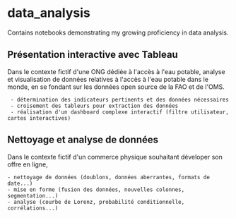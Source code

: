 # data_analysis
Contains notebooks demonstrating my growing proficiency in data analysis.

## Présentation interactive avec Tableau

Dans le contexte fictif d'une ONG dédiée à l'accès à l'eau potable, analyse et visualisation de données relatives à l'accès à l'eau potable dans le monde,
en se fondant sur les données open source de la FAO et de l'OMS. 

     - détermination des indicateurs pertinents et des données nécessaires
     - croisement des tableurs pour extraction des données
     - réalisation d'un dashboard complexe interactif (filtre utilisateur, cartes interactives)
   

## Nettoyage et analyse de données

Dans le contexte fictif d'un commerce physique souhaitant déveloper son offre en ligne, 

    - nettoyage de données (doublons, données aberrantes, formats de date...)
    - mise en forme (fusion des données, nouvelles colonnes, segmentation...)
    - analyse (courbe de Lorenz, probabilité conditionnelle, corrélations...)
    
 
